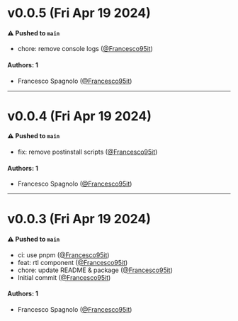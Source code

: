 # v0.0.5 (Fri Apr 19 2024)

#### ⚠️ Pushed to `main`

- chore: remove console logs ([@Francesco95it](https://github.com/Francesco95it))

#### Authors: 1

- Francesco Spagnolo ([@Francesco95it](https://github.com/Francesco95it))

---

# v0.0.4 (Fri Apr 19 2024)

#### ⚠️ Pushed to `main`

- fix: remove postinstall scripts ([@Francesco95it](https://github.com/Francesco95it))

#### Authors: 1

- Francesco Spagnolo ([@Francesco95it](https://github.com/Francesco95it))

---

# v0.0.3 (Fri Apr 19 2024)

#### ⚠️ Pushed to `main`

- ci: use pnpm ([@Francesco95it](https://github.com/Francesco95it))
- feat: rtl component ([@Francesco95it](https://github.com/Francesco95it))
- chore: update README & package ([@Francesco95it](https://github.com/Francesco95it))
- Initial commit ([@Francesco95it](https://github.com/Francesco95it))

#### Authors: 1

- Francesco Spagnolo ([@Francesco95it](https://github.com/Francesco95it))
